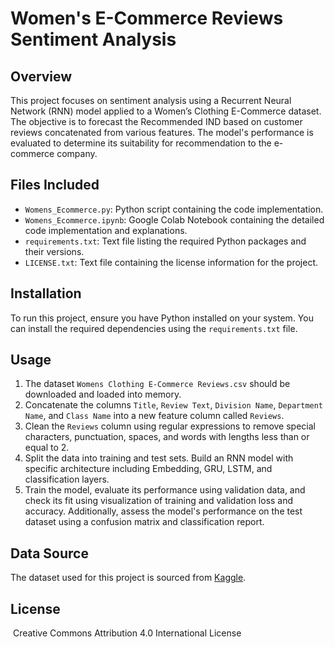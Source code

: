 # Women's E-Commerce Reviews Sentiment Analysis

## Overview
This project focuses on sentiment analysis using a Recurrent Neural Network (RNN) model applied to a Women’s Clothing E-Commerce dataset. The objective is to forecast the Recommended IND based on customer reviews concatenated from various features. The model's performance is evaluated to determine its suitability for recommendation to the e-commerce company.

## Files Included
- `Womens_Ecommerce.py`: Python script containing the code implementation.
- `Womens_Ecommerce.ipynb`: Google Colab Notebook containing the detailed code implementation and explanations.
- `requirements.txt`: Text file listing the required Python packages and their versions.
- `LICENSE.txt`: Text file containing the license information for the project.

## Installation
To run this project, ensure you have Python installed on your system. You can install the required dependencies using the `requirements.txt` file.

## Usage
1. The dataset `Womens Clothing E-Commerce Reviews.csv` should be downloaded and loaded into memory.
2. Concatenate the columns `Title`, `Review Text`, `Division Name`, `Department Name`, and `Class Name` into a new feature column called `Reviews`.
3. Clean the `Reviews` column using regular expressions to remove special characters, punctuation, spaces, and words with lengths less than or equal to 2.
4. Split the data into training and test sets. Build an RNN model with specific architecture including Embedding, GRU, LSTM, and classification layers.
5. Train the model, evaluate its performance using validation data, and check its fit using visualization of training and validation loss and accuracy. Additionally, assess the model's performance on the test dataset using a confusion matrix and classification report.

## Data Source
The dataset used for this project is sourced from [Kaggle](https://www.kaggle.com/datasets/nicapotato/womens-ecommerce-clothing-reviews).

## License
 Creative Commons Attribution 4.0 International License
